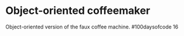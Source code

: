 # Object-oriented coffeemaker
Object-oriented version of the faux coffee machine. #100daysofcode 16
